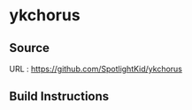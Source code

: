 # ykchorus

## Source
URL : https://github.com/SpotlightKid/ykchorus

## Build Instructions
```sh
```
